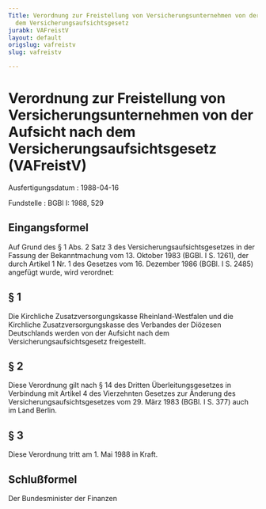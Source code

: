```yaml
---
Title: Verordnung zur Freistellung von Versicherungsunternehmen von der Aufsicht nach
  dem Versicherungsaufsichtsgesetz
jurabk: VAFreistV
layout: default
origslug: vafreistv
slug: vafreistv

---
```


# Verordnung zur Freistellung von Versicherungsunternehmen von der Aufsicht nach dem Versicherungsaufsichtsgesetz (VAFreistV)

Ausfertigungsdatum
:   1988-04-16

Fundstelle
:   BGBl I: 1988, 529



## Eingangsformel

Auf Grund des § 1 Abs. 2 Satz 3 des Versicherungsaufsichtsgesetzes in der Fassung der Bekanntmachung vom 13. Oktober 1983 (BGBl. I S. 1261), der durch Artikel 1 Nr. 1 des Gesetzes vom 16. Dezember 1986 (BGBl. I S. 2485) angefügt wurde, wird verordnet:


## § 1

Die Kirchliche Zusatzversorgungskasse Rheinland-Westfalen und die Kirchliche Zusatzversorgungskasse des Verbandes der Diözesen Deutschlands werden von der Aufsicht nach dem Versicherungsaufsichtsgesetz freigestellt.


## § 2

Diese Verordnung gilt nach § 14 des Dritten Überleitungsgesetzes in Verbindung mit Artikel 4 des Vierzehnten Gesetzes zur Änderung des Versicherungsaufsichtsgesetzes vom 29. März 1983 (BGBl. I S. 377) auch im Land Berlin.


## § 3

Diese Verordnung tritt am 1. Mai 1988 in Kraft.


## Schlußformel

Der Bundesminister der Finanzen

